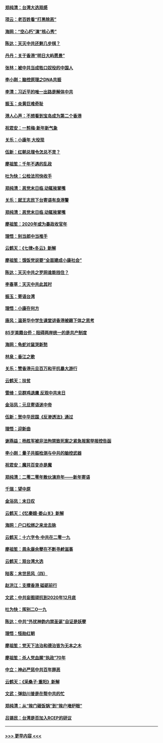 #### [郑纯清：台湾大选观感](../pages/nsc993/n11786210.md?t=01121233) 
#### [项云：老百姓看“打黑除恶”](../pages/nsc993/n11785398.md?t=01121233) 
#### [海网：“空心朽”演“核心秀”](../pages/nsc993/n11783874.md?t=01121233) 
#### [陈达：天灭中共还剩几步棋？](../pages/nsc993/n11783719.md?t=01121233) 
#### [丹丹：关于香港“明日大屿愿景”](../pages/nsc993/n11783273.md?t=01121233) 
#### [张林：被中共当成牲口奴役的中国人](../pages/nsc993/n11782397.md?t=01121233) 
#### [李小刚：脑控原理之DNA共振](../pages/nsc993/n11780962.md?t=01121233) 
#### [李清：习近平的唯一出路是解体中共](../pages/nsc993/n11780866.md?t=01121233) 
#### [振玉：炎黄巨难奇耻](../pages/nsc993/n11779632.md?t=01121233) 
#### [港人心声：不想看到宝岛成为第二个香港](../pages/nsc993/n11778817.md?t=01121233) 
#### [祝君安：一剪梅‧新年新气象](../pages/nsc993/n11776340.md?t=01121233) 
#### [关乐：小康年 大役现](../pages/nsc993/n11774213.md?t=01121233) 
#### [伍新：红朝总理令怎总不灵？](../pages/nsc993/n11770813.md?t=01121233) 
#### [廖祖笙：千年不遇的乱政](../pages/nsc993/n11770373.md?t=01121233) 
#### [吐为快：公检法司快收手](../pages/nsc993/n11770359.md?t=01121233) 
#### [郑纯清：恶党末日临 动辄挨掌嘴](../pages/nsc993/n11769912.md?t=01121233) 
#### [关乐：就王志民下台寄语有良港警](../pages/nsc993/n11769903.md?t=01121233) 
#### [郑纯清：恶党末日临 动辄挨掌嘴](../pages/nsc993/n11769356.md?t=01121233) 
#### [廖祖笙：2020年或为暴政收官年](../pages/nsc993/n11768216.md?t=01121233) 
#### [理悟：别当郎中当推手](../pages/nsc993/n11768243.md?t=01121233) 
#### [云鹤天：《七律▪冬云》新解](../pages/nsc993/n11768204.md?t=01121233) 
#### [廖祖笙：饿饭党说要“全面建成小康社会”](../pages/nsc993/n11767482.md?t=01121233) 
#### [陈达：天灭中共之罗网谁能挡住？](../pages/nsc993/n11767465.md?t=01121233) 
#### [李春草：天灭中共此其时](../pages/nsc993/n11767452.md?t=01121233) 
#### [振玉：寄语台湾](../pages/nsc993/n11767432.md?t=01121233) 
#### [理悟：小康在何方](../pages/nsc993/n11767394.md?t=01121233) 
#### [唐风：温哥华中学生课堂讲香港被踢下体之思考](../pages/nsc993/n11766848.md?t=01121233) 
#### [85岁美籍台侨：阻碍两岸统一的是共产制度](../pages/nsc993/n11765043.md?t=01121233) 
#### [海网：龟蛇对鼠哭新愁](../pages/nsc993/n11764895.md?t=01121233) 
#### [林泉：香江之歌](../pages/nsc993/n11764415.md?t=01121233) 
#### [关乐：赞香港元旦百万和平抗暴大游行](../pages/nsc993/n11764382.md?t=01121233) 
#### [云鹤天：扶贫](../pages/nsc993/n11764245.md?t=01121233) 
#### [雪绮：见群鸡退鹰  反观中共末日](../pages/nsc993/n11762112.md?t=01121233) 
#### [金浴凤：元旦寄语迷中帝](../pages/nsc993/n11761788.md?t=01121233) 
#### [伍新：贺中华民国《反渗透法》通过](../pages/nsc993/n11761994.md?t=01121233) 
#### [理悟：迎新曲](../pages/nsc993/n11761152.md?t=01121233) 
#### [谢燕益：杨胜军被非法拘禁致死案之紧急报案举报控告函](../pages/nsc993/n11756134.md?t=01121233) 
#### [李小刚：量子共振检测与中共的脑控武器](../pages/nsc993/n11754518.md?t=01121233) 
#### [祝君安：魔共百变亦是魔](../pages/nsc993/n11754469.md?t=01121233) 
#### [郑纯清：二零二零年散伙演弃年——新年寄语](../pages/nsc993/n11754195.md?t=01121233) 
#### [千瑞：望中原](../pages/nsc993/n11754159.md?t=01121233) 
#### [金浴凤：末日叹](../pages/nsc993/n11752359.md?t=01121233) 
#### [云鹤天：《忆秦娥‧娄山关》新解](../pages/nsc993/n11752348.md?t=01121233) 
#### [海网：户口松绑之来龙去脉](../pages/nsc993/n11752328.md?t=01121233) 
#### [云鹤天：十六字令‧中共在二零一九](../pages/nsc993/n11752305.md?t=01121233) 
#### [廖祖笙：周永康余孽在不断寻衅滋事](../pages/nsc993/n11751013.md?t=01121233) 
#### [云鹤天：观台湾大选](../pages/nsc993/n11751007.md?t=01121233) 
#### [陆客：末世民风（四）](../pages/nsc993/n11749203.md?t=01121233) 
#### [赵洪江：支撑香港 砥砺前行](../pages/nsc993/n11748482.md?t=01121233) 
#### [文武：中共妄图顽抗到2020年12月底](../pages/nsc993/n11748446.md?t=01121233) 
#### [吐为快：挥别二O一九](../pages/nsc993/n11748411.md?t=01121233) 
#### [陈达：中共“外扰神韵内禁圣诞”自证是妖孽](../pages/nsc993/n11748226.md?t=01121233) 
#### [理悟：怪胎红朝](../pages/nsc993/n11748206.md?t=01121233) 
#### [廖祖笙：党天下法治和德治皆为无本之木](../pages/nsc993/n11748135.md?t=01121233) 
#### [廖祖笙：杀人党血腥“执政”70年](../pages/nsc993/n11745144.md?t=01121233) 
#### [中立：神必严惩中共百年罪恶](../pages/nsc993/n11744970.md?t=01121233) 
#### [云鹤天：《采桑子‧重阳》新解](../pages/nsc993/n11744948.md?t=01121233) 
#### [文武：弹劾川普是在帮中共的忙](../pages/nsc993/n11744758.md?t=01121233) 
#### [郑纯清：从“挨门砸饭锅”到“挨户堵炉眼”](../pages/nsc993/n11744745.md?t=01121233) 
#### [吕锡民：台湾是否加入RCEP的研议](../pages/nsc993/n11744701.md?t=01121233) 

----
#### [ >>> 更早内容 <<< ](../indexes/nsc993-earlier.md)
